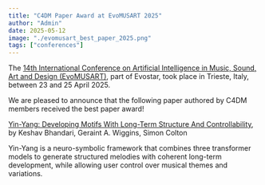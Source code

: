 ```yaml
---
title: "C4DM Paper Award at EvoMUSART 2025"
author: "Admin"
date: 2025-05-12
image: "./evomusart_best_paper_2025.png"
tags: ["conferences"]
---
```


<p></p>

The [14th International Conference on Artificial Intelligence in Music, Sound, Art and Design (EvoMUSART)](https://www.evostar.org/2025/evomusart/), part of Evostar, took place in Trieste, Italy, between 23 and 25 April 2025.

We are pleased to announce that the following paper authored by C4DM members received the best paper award!

[Yin-Yang: Developing Motifs With Long-Term Structure And Controllability](https://arxiv.org/abs/2501.17759), by Keshav Bhandari, Geraint A. Wiggins, Simon Colton

Yin-Yang is a neuro-symbolic framework that combines three transformer models to generate structured melodies with coherent long-term development, while allowing user control over musical themes and variations.